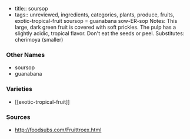 - title:: soursop
- tags:: unreviewed, ingredients, categories, plants, produce, fruits, exotic-tropical-fruit
soursop = guanabana sow-ER-sop Notes: This large, dark green fruit is covered with soft prickles. The pulp has a slightly acidic, tropical flavor. Don't eat the seeds or peel. Substitutes: cherimoya (smaller)

### Other Names

* soursop
* guanabana

### Varieties

* [[exotic-tropical-fruit]]

### Sources
* http://foodsubs.com/Fruittroex.html
